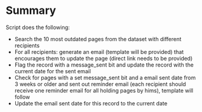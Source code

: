 Summary
=============
Script does the following:
   * Search the 10 most outdated pages from the dataset with different recipients
   * For all recipients: generate an email (template will be provided) that encourages them to update the page (direct link needs to be provided)
   * Flag the record with a message_sent bit and update the record with the current date for the sent email
   * Check for pages with a set message_sent bit and a email sent date from 3 weeks or older and sent out reminder email (each recipient should receive one reminder email for all holding pages by hims), template will follow
   * Update the email sent date for this record to the current date


